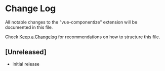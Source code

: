 # Change Log

All notable changes to the "vue-componentize" extension will be documented in this file.

Check [Keep a Changelog](http://keepachangelog.com/) for recommendations on how to structure this file.

## [Unreleased]

- Initial release